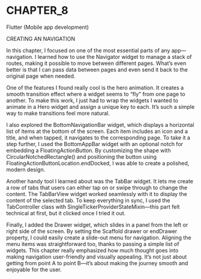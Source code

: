 # CHAPTER_8
Flutter (Mobile app development)

CREATING AN NAVIGATION 


In this chapter, I focused on one of the most essential parts of any app—navigation. I learned how to use the Navigator widget to manage a stack of routes, making it possible to move between different pages. What’s even better is that I can pass data between pages and even send it back to the original page when needed.

One of the features I found really cool is the hero animation. It creates a smooth transition effect where a widget seems to “fly” from one page to another. To make this work, I just had to wrap the widgets I wanted to animate in a Hero widget and assign a unique key to each. It’s such a simple way to make transitions feel more natural.

I also explored the BottomNavigationBar widget, which displays a horizontal list of items at the bottom of the screen. Each item includes an icon and a title, and when tapped, it navigates to the corresponding page. To take it a step further, I used the BottomAppBar widget with an optional notch for embedding a FloatingActionButton. By customizing the shape with CircularNotchedRectangle() and positioning the button using FloatingActionButtonLocation.endDocked, I was able to create a polished, modern design.

Another handy tool I learned about was the TabBar widget. It lets me create a row of tabs that users can either tap on or swipe through to change the content. The TabBarView widget worked seamlessly with it to display the content of the selected tab. To keep everything in sync, I used the TabController class with SingleTickerProviderStateMixin—this part felt technical at first, but it clicked once I tried it out.

Finally, I added the Drawer widget, which slides in a panel from the left or right side of the screen. By setting the Scaffold drawer or endDrawer property, I could easily create a slide-out menu for navigation. Aligning the menu items was straightforward too, thanks to passing a simple list of widgets.
This chapter really emphasized how much thought goes into making navigation user-friendly and visually appealing. It’s not just about getting from point A to point B—it’s about making the journey smooth and enjoyable for the user.
